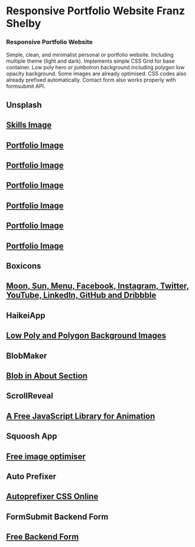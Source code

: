 # Responsive Portfolio Website Franz Shelby

###  Responsive Portfolio Website
Simple, clean, and minimalist personal or portfolio website. Including multiple theme (light and dark). Implements simple CSS Grid for base container. Low poly hero or jumbotron background including polygon low opacity background. Some images are already optimised. CSS codes also already prefixed automatically. Contact form also works properly with formsubmit API.



## Unsplash
## [Skills Image](https://unsplash.com/photos/VieM9BdZKFo?utm_source=unsplash&utm_medium=referral&utm_content=creditShareLink)

## [Portfolio Image](https://unsplash.com/photos/zNRITe8NPqY?utm_source=unsplash&utm_medium=referral&utm_content=creditShareLink)

## [Portfolio Image](https://unsplash.com/photos/KiEiI2b9GkU?utm_source=unsplash&utm_medium=referral&utm_content=creditShareLink)

## [Portfolio Image](https://unsplash.com/photos/ir5lIkVFqC4?utm_source=unsplash&utm_medium=referral&utm_content=creditShareLink)

## [Portfolio Image](https://unsplash.com/photos/tZc3vjPCk-Q?utm_source=unsplash&utm_medium=referral&utm_content=creditShareLink)

## [Portfolio Image](https://unsplash.com/photos/Ylk5n_nd9dA?utm_source=unsplash&utm_medium=referral&utm_content=creditShareLink)

## [Portfolio Image](https://unsplash.com/photos/weRQAu9TA-A?utm_source=unsplash&utm_medium=referral&utm_content=creditShareLink)

## Boxicons
## [Moon, Sun, Menu, Facebook, Instagram, Twitter, YouTube, LinkedIn, GitHub and Dribbble]((https://boxicons.com/))

## HaikeiApp
## [Low Poly and Polygon Background Images](https://haikei.app/)

## BlobMaker
## [Blob in About Section](https://www.blobmaker.app/)

## ScrollReveal
## [A Free JavaScript Library for Animation](https://scrollrevealjs.org/)

## Squoosh App
## [Free image optimiser](https://squoosh.app/)

## Auto Prefixer
## [Autoprefixer CSS Online](https://autoprefixer.github.io/)

## FormSubmit Backend Form
## [Free Backend Form]()